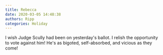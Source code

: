 ```yaml
---
title: Rebecca
date: 2020-03-05 14:48:38
authors: Ripp
categories: Holiday
---
```


 I wish Judge Scully had been on yesterday's ballot. I relish the opportunity to vote against him! He's as bigoted, self-absorbed, and vicious as they come!